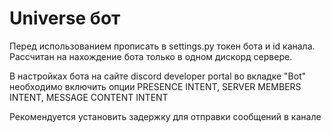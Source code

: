 # Universe бот
Перед использованием прописать в settings.py токен бота и id канала. Рассчитан на нахождение бота только в одном дискорд сервере.

В настройках бота на сайте discord developer portal во вкладке "Bot" необходимо включить опции PRESENCE INTENT, SERVER MEMBERS INTENT, MESSAGE CONTENT INTENT

Рекомендуется установить задержку для отправки сообщений в канале
